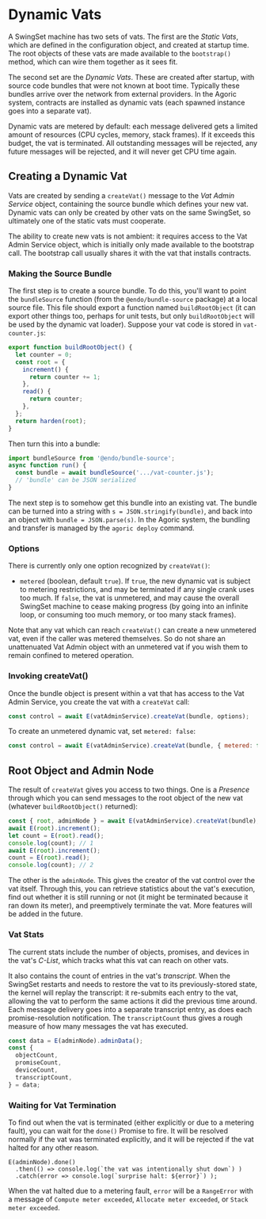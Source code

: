# Dynamic Vats

A SwingSet machine has two sets of vats. The first are the *Static Vats*, which are defined in the configuration object, and created at startup time. The root objects of these vats are made available to the `bootstrap()` method, which can wire them together as it sees fit.

The second set are the *Dynamic Vats*. These are created after startup, with source code bundles that were not known at boot time. Typically these bundles arrive over the network from external providers. In the Agoric system, contracts are installed as dynamic vats (each spawned instance goes into a separate vat).

Dynamic vats are metered by default: each message delivered gets a limited amount of resources (CPU cycles, memory, stack frames). If it exceeds this budget, the vat is terminated. All outstanding messages will be rejected, any future messages will be rejected, and it will never get CPU time again.

## Creating a Dynamic Vat

Vats are created by sending a `createVat()` message to the *Vat Admin Service* object, containing the source bundle which defines your new vat. Dynamic vats can only be created by other vats on the same SwingSet, so ultimately one of the static vats must cooperate.

The ability to create new vats is not ambient: it requires access to the Vat Admin Service object, which is initially only made available to the bootstrap call. The bootstrap call usually shares it with the vat that installs contracts.

### Making the Source Bundle

The first step is to create a source bundle. To do this, you'll want to point the `bundleSource` function (from the `@endo/bundle-source` package) at a local source file. This file should export a function named `buildRootObject` (it can export other things too, perhaps for unit tests, but only `buildRootObject` will be used by the dynamic vat loader). Suppose your vat code is stored in `vat-counter.js`:

```js
export function buildRootObject() {
  let counter = 0;
  const root = {
    increment() {
      return counter += 1;
    },
    read() {
      return counter;
    },
  };
  return harden(root);
}
```

Then turn this into a bundle:

```js
import bundleSource from '@endo/bundle-source';
async function run() {
  const bundle = await bundleSource('.../vat-counter.js');
  // 'bundle' can be JSON serialized
}
```

The next step is to somehow get this bundle into an existing vat. The bundle can be turned into a string with `s = JSON.stringify(bundle)`, and back into an object with `bundle = JSON.parse(s)`. In the Agoric system, the bundling and transfer is managed by the `agoric deploy` command.

### Options

There is currently only one option recognized by `createVat()`:

* `metered` (boolean, default `true`). If `true`, the new dynamic vat is subject to metering restrictions, and may be terminated if any single crank uses too much. If `false`, the vat is unmetered, and may cause the overall SwingSet machine to cease making progress (by going into an infinite loop, or consuming too much memory, or too many stack frames).

Note that any vat which can reach `createVat()` can create a new unmetered vat, even if the caller was metered themselves. So do not share an unattenuated Vat Admin object with an unmetered vat if you wish them to remain confined to metered operation.

### Invoking createVat()

Once the bundle object is present within a vat that has access to the Vat Admin Service, you create the vat with a `createVat` call:

```js
const control = await E(vatAdminService).createVat(bundle, options);
```

To create an unmetered dynamic vat, set `metered: false`:

```js
const control = await E(vatAdminService).createVat(bundle, { metered: false });
```


## Root Object and Admin Node

The result of `createVat` gives you access to two things. One is a *Presence* through which you can send messages to the root object of the new vat (whatever `buildRootObject()` returned):


```js
const { root, adminNode } = await E(vatAdminService).createVat(bundle);
await E(root).increment();
let count = E(root).read();
console.log(count); // 1
await E(root).increment();
count = E(root).read();
console.log(count); // 2
```

The other is the `adminNode`. This gives the creator of the vat control over the vat itself. Through this, you can retrieve statistics about the vat's execution, find out whether it is still running or not (it might be terminated because it ran down its meter), and preemptively terminate the vat. More features will be added in the future.

### Vat Stats

The current stats include the number of objects, promises, and devices in the vat's *C-List*, which tracks what this vat can reach on other vats.

It also contains the count of entries in the vat's *transcript*. When the SwingSet restarts and needs to restore the vat to its previously-stored state, the kernel will replay the transcript: it re-submits each entry to the vat, allowing the vat to perform the same actions it did the previous time around. Each message delivery goes into a separate transcript entry, as does each promise-resolution notification. The `transcriptCount` thus gives a rough measure of how many messages the vat has executed.

```js
const data = E(adminNode).adminData();
const {
  objectCount,
  promiseCount,
  deviceCount,
  transcriptCount,
} = data;
```

### Waiting for Vat Termination

To find out when the vat is terminated (either explicitly or due to a metering fault), you can wait for the `done()` Promise to fire. It will be resolved normally if the vat was terminated explicitly, and it will be rejected if the vat halted for any other reason.

```
E(adminNode).done()
  .then(() => console.log(`the vat was intentionally shut down`) )
  .catch(error => console.log(`surprise halt: ${error}`) );
```

When the vat halted due to a metering fault, `error` will be a `RangeError` with a message of `Compute meter exceeded`, `Allocate meter exceeded`, or `Stack meter exceeded`.
